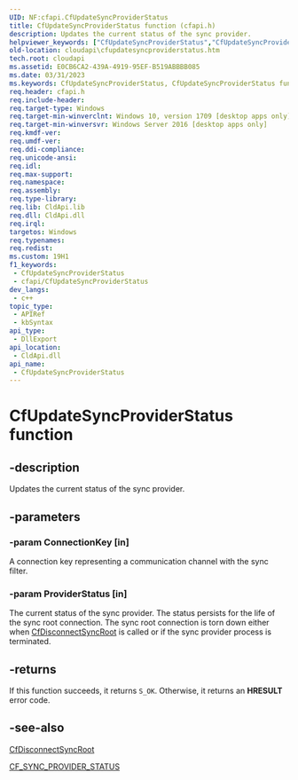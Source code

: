 ```yaml
---
UID: NF:cfapi.CfUpdateSyncProviderStatus
title: CfUpdateSyncProviderStatus function (cfapi.h)
description: Updates the current status of the sync provider.
helpviewer_keywords: ["CfUpdateSyncProviderStatus","CfUpdateSyncProviderStatus function","cfapi/CfUpdateSyncProviderStatus","cloudApi.cfupdatesyncproviderstatus"]
old-location: cloudapi\cfupdatesyncproviderstatus.htm
tech.root: cloudapi
ms.assetid: E0CB6CA2-439A-4919-95EF-B519ABBBB085
ms.date: 03/31/2023
ms.keywords: CfUpdateSyncProviderStatus, CfUpdateSyncProviderStatus function, cfapi/CfUpdateSyncProviderStatus, cloudApi.cfupdatesyncproviderstatus
req.header: cfapi.h
req.include-header: 
req.target-type: Windows
req.target-min-winverclnt: Windows 10, version 1709 [desktop apps only]
req.target-min-winversvr: Windows Server 2016 [desktop apps only]
req.kmdf-ver: 
req.umdf-ver: 
req.ddi-compliance: 
req.unicode-ansi: 
req.idl: 
req.max-support: 
req.namespace: 
req.assembly: 
req.type-library: 
req.lib: CldApi.lib
req.dll: CldApi.dll
req.irql: 
targetos: Windows
req.typenames: 
req.redist: 
ms.custom: 19H1
f1_keywords:
 - CfUpdateSyncProviderStatus
 - cfapi/CfUpdateSyncProviderStatus
dev_langs:
 - c++
topic_type:
 - APIRef
 - kbSyntax
api_type:
 - DllExport
api_location:
 - CldApi.dll
api_name:
 - CfUpdateSyncProviderStatus
---
```


# CfUpdateSyncProviderStatus function

## -description

Updates the current status of the sync provider.

## -parameters

### -param ConnectionKey [in]

A connection key representing a communication channel with the sync filter.

### -param ProviderStatus [in]

The current status of the sync provider. The status persists for the life of the sync root connection. The sync root connection is torn down either when [CfDisconnectSyncRoot](nf-cfapi-cfdisconnectsyncroot.md) is called or if the sync provider process is terminated.

## -returns

If this function succeeds, it returns `S_OK`. Otherwise, it returns an **HRESULT** error code.

## -see-also

[CfDisconnectSyncRoot](nf-cfapi-cfdisconnectsyncroot.md)

[CF_SYNC_PROVIDER_STATUS](ne-cfapi-cf_sync_provider_status.md)
